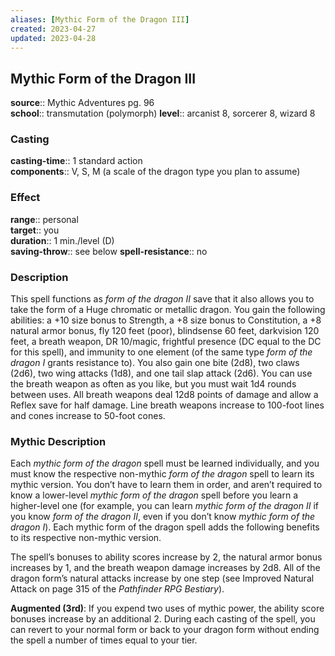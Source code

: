 ```yaml
---
aliases: [Mythic Form of the Dragon III]
created: 2023-04-27
updated: 2023-04-28
---
```


## Mythic Form of the Dragon III

**source**:: Mythic Adventures pg. 96  
**school**:: transmutation (polymorph)
**level**:: arcanist 8, sorcerer 8, wizard 8

### Casting

**casting-time**:: 1 standard action  
**components**:: V, S, M (a scale of the dragon type you plan to assume)

### Effect

**range**:: personal  
**target**:: you  
**duration**:: 1 min./level (D)  
**saving-throw**:: see below
**spell-resistance**:: no

### Description

This spell functions as *form of the dragon II* save that it also allows you to take the form of a Huge chromatic or metallic dragon. You gain the following abilities: a +10 size bonus to Strength, a +8 size bonus to Constitution, a +8 natural armor bonus, fly 120 feet (poor), blindsense 60 feet, darkvision 120 feet, a breath weapon, DR 10/magic, frightful presence (DC equal to the DC for this spell), and immunity to one element (of the same type *form of the dragon I* grants resistance to). You also gain one bite (2d8), two claws (2d6), two wing attacks (1d8), and one tail slap attack (2d6). You can use the breath weapon as often as you like, but you must wait 1d4 rounds between uses. All breath weapons deal 12d8 points of damage and allow a Reflex save for half damage. Line breath weapons increase to 100-foot lines and cones increase to 50-foot cones.

### Mythic Description

Each *mythic form of the dragon* spell must be learned individually, and you must know the respective non-mythic *form of the dragon* spell to learn its mythic version. You don’t have to learn them in order, and aren’t required to know a lower-level *mythic form of the dragon* spell before you learn a higher-level one (for example, you can learn *mythic form of the dragon II* if you know *form of the dragon II*, even if you don’t know *mythic form of the dragon I*). Each mythic form of the dragon spell adds the following benefits to its respective non-mythic version.  
  
The spell’s bonuses to ability scores increase by 2, the natural armor bonus increases by 1, and the breath weapon damage increases by 2d8. All of the dragon form’s natural attacks increase by one step (see Improved Natural Attack on page 315 of the *Pathfinder RPG Bestiary*).  
  
**Augmented (3rd)**: If you expend two uses of mythic power, the ability score bonuses increase by an additional 2. During each casting of the spell, you can revert to your normal form or back to your dragon form without ending the spell a number of times equal to your tier.
